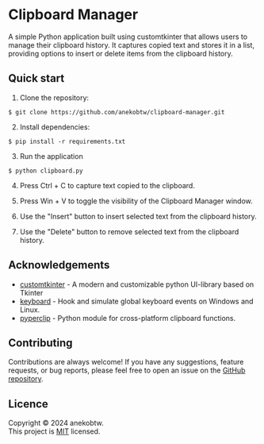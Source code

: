 # Clipboard Manager
A simple Python application built using customtkinter that allows users to manage their clipboard history. It captures copied text and stores it in a list, providing options to insert or delete items from the clipboard history.

## Quick start
1. Clone the repository:
```
$ git clone https://github.com/anekobtw/clipboard-manager.git
```

2. Install dependencies:
```
$ pip install -r requirements.txt
```

3. Run the application
```
$ python clipboard.py
```

4. Press Ctrl + C to capture text copied to the clipboard.

5. Press Win + V to toggle the visibility of the Clipboard Manager window.

6. Use the "Insert" button to insert selected text from the clipboard history.

7. Use the "Delete" button to remove selected text from the clipboard history.

## Acknowledgements
- [customtkinter](https://github.com/TomSchimansky/CustomTkinter) - A modern and customizable python UI-library based on Tkinter 
- [keyboard](https://github.com/boppreh/keyboard) - Hook and simulate global keyboard events on Windows and Linux.
- [pyperclip](https://github.com/asweigart/pyperclip) - Python module for cross-platform clipboard functions.

## Contributing
Contributions are always welcome! If you have any suggestions, feature requests, or bug reports, please feel free to open an issue on the [GitHub repository](https://github.com/anekobtw/clipboard-manager).

## Licence
Copyright © 2024 anekobtw.\
This project is [MIT](https://github.com/anekobtw/clipboard-manager/blob/main/LICENSE) licensed.
